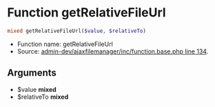 Function getRelativeFileUrl
===========================





```php
mixed getRelativeFileUrl($value, $relativeTo)
```

* Function name: getRelativeFileUrl
* Source: [admin-dev/ajaxfilemanager/inc/function.base.php line 134](https://github.com/PrestaShop/PrestaShop/blob/1.5.2.0/admin-dev/ajaxfilemanager/inc/function.base.php#L134).

Arguments
---------

* $value **mixed**
* $relativeTo **mixed**

